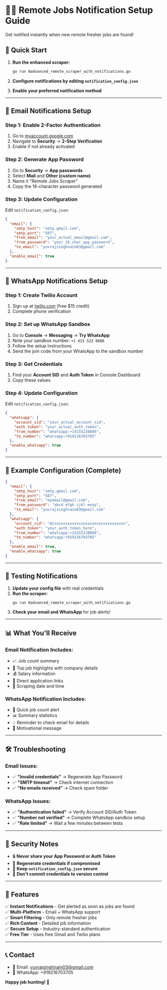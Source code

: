 # 📧📱 Remote Jobs Notification Setup Guide

Get notified instantly when new remote fresher jobs are found!

## 🚀 Quick Start

1. **Run the enhanced scraper:**
   ```bash
   go run 8advanced_remote_scraper_with_notifications.go
   ```

2. **Configure notifications by editing `notification_config.json`**

3. **Enable your preferred notification method**

---

## 📧 Email Notifications Setup

### Step 1: Enable 2-Factor Authentication
1. Go to [myaccount.google.com](https://myaccount.google.com)
2. Navigate to **Security** → **2-Step Verification**
3. Enable if not already activated

### Step 2: Generate App Password
1. Go to **Security** → **App passwords**
2. Select **Mail** and **Other (custom name)**
3. Name it "Remote Jobs Scraper"
4. Copy the 16-character password generated

### Step 3: Update Configuration
Edit `notification_config.json`:
```json
{
  "email": {
    "smtp_host": "smtp.gmail.com",
    "smtp_port": "587",
    "from_email": "your_actual_email@gmail.com",
    "from_password": "your_16_char_app_password",
    "to_email": "yuvrajsinghnain03@gmail.com"
  },
  "enable_email": true
}
```

---

## 📱 WhatsApp Notifications Setup

### Step 1: Create Twilio Account
1. Sign up at [twilio.com](https://twilio.com) (free $15 credit)
2. Complete phone verification

### Step 2: Set up WhatsApp Sandbox
1. Go to **Console** → **Messaging** → **Try WhatsApp**
2. Note your sandbox number: `+1 415 523 8886`
3. Follow the setup instructions
4. Send the join code from your WhatsApp to the sandbox number

### Step 3: Get Credentials
1. Find your **Account SID** and **Auth Token** in Console Dashboard
2. Copy these values

### Step 4: Update Configuration
Edit `notification_config.json`:
```json
{
  "whatsapp": {
    "account_sid": "your_actual_account_sid",
    "auth_token": "your_actual_auth_token",
    "from_number": "whatsapp:+14155238886",
    "to_number": "whatsapp:+919216703705"
  },
  "enable_whatsapp": true
}
```

---

## 🎯 Example Configuration (Complete)

```json
{
  "email": {
    "smtp_host": "smtp.gmail.com",
    "smtp_port": "587",
    "from_email": "myemail@gmail.com",
    "from_password": "abcd efgh ijkl mnop",
    "to_email": "yuvrajsinghnain03@gmail.com"
  },
  "whatsapp": {
    "account_sid": "ACxxxxxxxxxxxxxxxxxxxxxxxxxxxxxxxx",
    "auth_token": "your_auth_token_here",
    "from_number": "whatsapp:+14155238886",
    "to_number": "whatsapp:+919216703705"
  },
  "enable_email": true,
  "enable_whatsapp": true
}
```

---

## 🔄 Testing Notifications

1. **Update your config file** with real credentials
2. **Run the scraper:**
   ```bash
   go run 8advanced_remote_scraper_with_notifications.go
   ```
3. **Check your email and WhatsApp** for job alerts!

---

## 📊 What You'll Receive

### Email Notification Includes:
- 📈 Job count summary
- 🏢 Top job highlights with company details
- 💰 Salary information
- 🔗 Direct application links
- 📅 Scraping date and time

### WhatsApp Notification Includes:
- 🎯 Quick job count alert
- 📊 Summary statistics
- 💡 Reminder to check email for details
- 🚀 Motivational message

---

## 🛠️ Troubleshooting

### Email Issues:
- ✅ **"Invalid credentials"** → Regenerate App Password
- ✅ **"SMTP timeout"** → Check internet connection
- ✅ **"No emails received"** → Check spam folder

### WhatsApp Issues:
- ✅ **"Authentication failed"** → Verify Account SID/Auth Token
- ✅ **"Number not verified"** → Complete WhatsApp sandbox setup
- ✅ **"Rate limited"** → Wait a few minutes between tests

---

## 🔐 Security Notes

- 🔒 **Never share your App Password or Auth Token**
- 🔄 **Regenerate credentials if compromised**
- 📁 **Keep `notification_config.json` secure**
- 🚫 **Don't commit credentials to version control**

---

## 🎯 Features

✅ **Instant Notifications** - Get alerted as soon as jobs are found  
✅ **Multi-Platform** - Email + WhatsApp support  
✅ **Smart Filtering** - Only remote fresher jobs  
✅ **Rich Content** - Detailed job information  
✅ **Secure Setup** - Industry-standard authentication  
✅ **Free Tier** - Uses free Gmail and Twilio plans  

---

## 📞 Contact

- 📧 Email: yuvrajsinghnain03@gmail.com
- 📱 WhatsApp: +919216703705

**Happy job hunting! 🚀** 